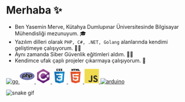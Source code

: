 # Merhaba ✨
- Ben Yasemin Merve, Kütahya Dumlupınar Üniversitesinde Bilgisayar Mühendisliği mezunuyum. 🎓
- Yazılım dilleri olarak `PHP, C#, .NET, Golang` alanlarında kendimi geliştimeye çalışıyorum. 👩‍💻
- Aynı zamanda Siber Güvenlik eğitimleri aldım. 👩‍💻
- Kendimce ufak çaplı projeler çıkarmaya çalışıyorum. 🧾
<p align="left"> 
  <a href="https://go.dev/" target="_blank" rel="noreferrer"> <img src="https://go.dev/blog/go-brand/Go-Logo/SVG/Go-Logo_Aqua.svg" alt="go" width="40" height="40"/> </a>
  <a href="https://www.php.net" target="_blank" rel="noreferrer"> <img src="https://raw.githubusercontent.com/devicons/devicon/master/icons/php/php-original.svg" alt="php" width="40" height="40"/> </a>
<a href="https://www.w3schools.com/cs/" target="_blank" rel="noreferrer"> <img src="https://raw.githubusercontent.com/devicons/devicon/master/icons/csharp/csharp-original.svg" alt="csharp" width="40" height="40"/> </a> <a href="https://www.w3schools.com/css/" target="_blank" rel="noreferrer"> <img src="https://raw.githubusercontent.com/devicons/devicon/master/icons/css3/css3-original-wordmark.svg" alt="css3" width="40" height="40"/> </a> <a href="https://www.w3.org/html/" target="_blank" rel="noreferrer"> <img src="https://raw.githubusercontent.com/devicons/devicon/master/icons/html5/html5-original-wordmark.svg" alt="html5" width="40" height="40"/> </a> <a href="https://developer.mozilla.org/en-US/docs/Web/JavaScript" target="_blank" rel="noreferrer"> <img src="https://raw.githubusercontent.com/devicons/devicon/master/icons/javascript/javascript-original.svg" alt="javascript" width="40" height="40"/> </a> 
  <a href="https://www.arduino.cc/" target="_blank" rel="noreferrer"> <img src="https://cdn.worldvectorlogo.com/logos/arduino-1.svg" alt="arduino" width="40" height="40"/> </a>
  
</p>



![snake gif](https://github.com/yaseminmerveayar/yaseminmerveayar/blob/output/github-contribution-grid-snake.gif)
